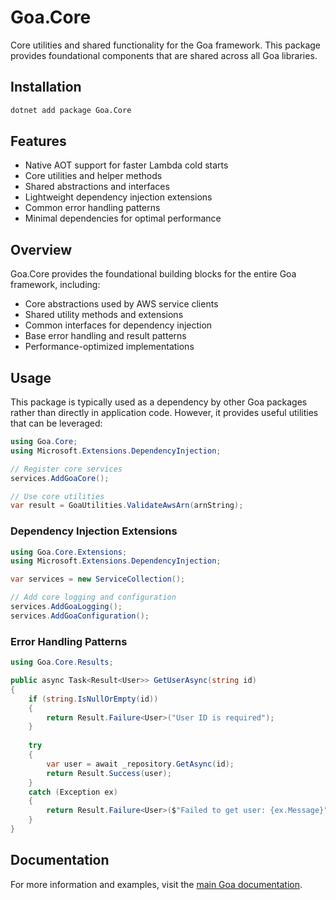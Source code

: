 # Goa.Core

Core utilities and shared functionality for the Goa framework. This package provides foundational components that are shared across all Goa libraries.

## Installation

```bash
dotnet add package Goa.Core
```

## Features

- Native AOT support for faster Lambda cold starts
- Core utilities and helper methods
- Shared abstractions and interfaces
- Lightweight dependency injection extensions
- Common error handling patterns
- Minimal dependencies for optimal performance

## Overview

Goa.Core provides the foundational building blocks for the entire Goa framework, including:

- Core abstractions used by AWS service clients
- Shared utility methods and extensions
- Common interfaces for dependency injection
- Base error handling and result patterns
- Performance-optimized implementations

## Usage

This package is typically used as a dependency by other Goa packages rather than directly in application code. However, it provides useful utilities that can be leveraged:

```csharp
using Goa.Core;
using Microsoft.Extensions.DependencyInjection;

// Register core services
services.AddGoaCore();

// Use core utilities
var result = GoaUtilities.ValidateAwsArn(arnString);
```

### Dependency Injection Extensions

```csharp
using Goa.Core.Extensions;
using Microsoft.Extensions.DependencyInjection;

var services = new ServiceCollection();

// Add core logging and configuration
services.AddGoaLogging();
services.AddGoaConfiguration();
```

### Error Handling Patterns

```csharp
using Goa.Core.Results;

public async Task<Result<User>> GetUserAsync(string id)
{
    if (string.IsNullOrEmpty(id))
    {
        return Result.Failure<User>("User ID is required");
    }
    
    try
    {
        var user = await _repository.GetAsync(id);
        return Result.Success(user);
    }
    catch (Exception ex)
    {
        return Result.Failure<User>($"Failed to get user: {ex.Message}");
    }
}
```

## Documentation

For more information and examples, visit the [main Goa documentation](https://github.com/im5tu/goa).